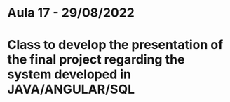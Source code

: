 # Aula 17 - 29/08/2022

# Class to develop the presentation of the final project regarding the system developed in JAVA/ANGULAR/SQL